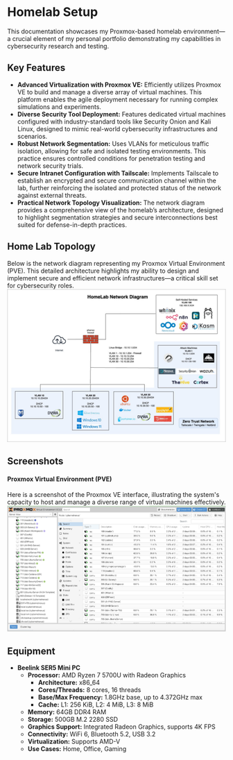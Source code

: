 # Homelab Setup

This documentation showcases my Proxmox-based homelab environment—a crucial element of my personal portfolio demonstrating my capabilities in cybersecurity research and testing.

## Key Features
- **Advanced Virtualization with Proxmox VE:** Efficiently utilizes Proxmox VE to build and manage a diverse array of virtual machines. This platform enables the agile deployment necessary for running complex simulations and experiments.
- **Diverse Security Tool Deployment:** Features dedicated virtual machines configured with industry-standard tools like Security Onion and Kali Linux, designed to mimic real-world cybersecurity infrastructures and scenarios.
- **Robust Network Segmentation:** Uses VLANs for meticulous traffic isolation, allowing for safe and isolated testing environments. This practice ensures controlled conditions for penetration testing and network security trials.
- **Secure Intranet Configuration with Tailscale:** Implements Tailscale to establish an encrypted and secure communication channel within the lab, further reinforcing the isolated and protected status of the network against external threats.
- **Practical Network Topology Visualization:** The network diagram provides a comprehensive view of the homelab’s architecture, designed to highlight segmentation strategies and secure interconnections best suited for defense-in-depth practices.

## Home Lab Topology
Below is the network diagram representing my Proxmox Virtual Environment (PVE). This detailed architecture highlights my ability to design and implement secure and efficient network infrastructures—a critical skill set for cybersecurity roles.
![Home Lab Network Diagram](https://raw.githubusercontent.com/Pharns/Pharns/main/homelab-setup/screenshots/CNN%20Network%20Diagram-Github.jpg)

## Screenshots
#### Proxmox Virtual Environment (PVE)
Here is a screenshot of the Proxmox VE interface, illustrating the system's capacity to host and manage a diverse range of virtual machines effectively.
![Proxmox Environment](https://raw.githubusercontent.com/Pharns/Pharns/main/homelab-setup/screenshots/Proxmox-Environment.png)

## Equipment
- **Beelink SER5 Mini PC**
  - **Processor:** AMD Ryzen 7 5700U with Radeon Graphics
    - **Architecture:** x86_64
    - **Cores/Threads:** 8 cores, 16 threads
    - **Base/Max Frequency:** 1.8GHz base, up to 4.372GHz max
    - **Cache:** L1: 256 KiB, L2: 4 MiB, L3: 8 MiB
  - **Memory:** 64GB DDR4 RAM
  - **Storage:** 500GB M.2 2280 SSD
  - **Graphics Support:** Integrated Radeon Graphics, supports 4K FPS
  - **Connectivity:** WiFi 6, Bluetooth 5.2, USB 3.2
  - **Virtualization:** Supports AMD-V
  - **Use Cases:** Home, Office, Gaming
